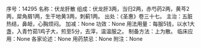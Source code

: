 序号：14295
名称：伏龙肝散
组成：伏龙肝3两，当归2两，赤芍药2两，黄芩2两，犀角屑1两，生干地黄3两，刺蓟1两。
出处：《圣惠》卷三十七。
主治：五脏热结，鼻衄，心胸烦闷。
加减：None
功效：None
用法用量：每服5钱，以水1大盏，入青竹茹1鸡子大，煎至5分，去滓，温温服之。
制备方法：上为散。
临床应用：None
各家论述：None
用药禁忌：None
附注：None
